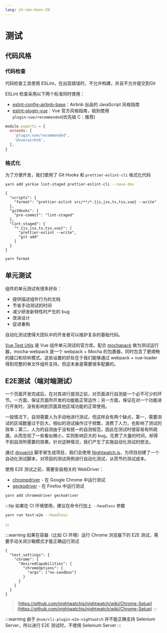 ```yaml
---
lang: zh-cmn-Hans-CN
---
```


# 测试

## 代码风格

### 代码检查

代码检查工具使用 ESLint，在出现错误时，不允许构建，并且不允许提交到Git

ESLint 检查采用以下两个标准同时使用：

* [eslint-config-airbnb-base](https://airbnb.io/javascript)：Airbnb 出品的 JavaScript 风格指南
* [eslint-plugin-vue](https://cn.vuejs.org/v2/style-guide/)：Vue 官方风格指南，级别使用 `plugin:vue/recommended`(优先级 C：推荐)

```javascript
module.exports = {
  extends: [
    'plugin:vue/recommended',
    '@vue/airbnb',
  ],
}
```

### 格式化

为了方便开发，我们使用了 Git Hooks 和 `prettier-eslint-cli` 格式化代码

```bash
yarn add yorkie lint-staged prettier-eslint-cli --save-dev
```

```json{3,5-13}
{
  "scripts": {
    "format": "prettier-eslint src/**/*.{js,jsx,ts,tsx,vue} --write"
  },
  "gitHooks": {
    "pre-commit": "lint-staged"
  },
  "lint-staged": {
    "*.{js,jsx,ts,tsx,vue}": [
      "prettier-eslint --write",
      "git add"
    ]
  }
}
```

```bash
yarn format
```

## 单元测试

组件的单元测试有很多好处：

* 提供描述组件行为的文档
* 节省手动测试的时间
* 减少研发新特性时产生的 bug
* 改进设计
* 促进重构

自动化测试使得大团队中的开发者可以维护复杂的基础代码。

[Vue Test Utils](https://vue-test-utils.vuejs.org/) 是 Vue 组件单元测试的官方库。配合 [mochapack](https://github.com/sysgears/mochapack) 做为测试运行器，mocha-webpack 是一个 webpack + Mocha 的包裹器，同时包含了更顺畅的接口和侦听模式。这些设置的好处在于我们能够通过 webpack + vue-loader 得到完整的单文件组件支持，但这本身是需要很多配置的。

## E2E测试（端对端测试）

一个页面开发完成后，在对其进行提测之前，对页面进行自测是一个必不可少的环节。一方面，保证页面所开发的功能能正常运作；另一方面，保证在对一个功能进行开发时，没有影响到页面其他区域功能的正常使用。

一般情况下，自测需要人为手动地进行测试，但这样会有两个缺点，第一，需要测试的区域数量过于巨大，相似的测试操作过于频繁，浪费了人力，也影响了测试的效率；第二，人为的自测由于没有统一的自测规范，因此在测试时很容易有所疏漏，从而忽视了一些看似微小，实则影响巨大的 bug，花费了大量的时间，却得不到自测所需要的效果。针对这种情况，我们产生了实施自动化测试的想法。

通过 [@vue/cli](https://cli.vuejs.org/) 脚手架生成项目，我们会使用 [Nightwatch.js](https://nightwatchjs.org/)，为项目创建了一个自动化测试脚本，对项目的测试用例进行自动化测试，从而节约测试成本。

使用 E2E 测试之前，需要安装相关的 WebDriver：
- [chromedriver](https://www.npmjs.com/package/chromedriver) - 在 Google Chrome 中运行测试
- [geckodriver](https://www.npmjs.com/package/geckodriver) - 在 Firefox 中运行测试

```bash
yarn add chromedriver geckodriver
```

:::tip
如果在 CI 环境使用，建议在命令行加上 `--headless` 参数
```bash
yarn run test:e2e --headless
```
:::

:::warning
如果在容器（比如 CI 环境）运行 Chrome 浏览器下的 E2E 测试，需要手动关闭沙箱模式才能正确运行测试
```json{6}
{
  "test_settings": {
    "chrome": {
      "desiredCapabilities": {
        "chromeOptions": {
          "args": ["no-sandbox"]
        } 
      }
    }
  }
}
```
> [https://github.com/nightwatchjs/nightwatch/wiki/Chrome-Setup](https://github.com/nightwatchjs/nightwatch/wiki/Chrome-Setup)
:::

:::warning
由于 `@vue/cli-plugin-e2e-nightwatch` 并不能正确支持 Selenium Server，所以进行 E2E 测试时，不使用 Selenium Server
:::
